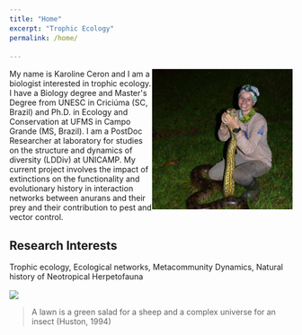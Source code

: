 ```yaml
---
title: "Home"
excerpt: "Trophic Ecology"
permalink: /home/

---
```


<img align="right" src="42208875_1866837866725344_6661239537290706944_n.jpg" width="250"/> My name is Karoline Ceron and I am a biologist interested in trophic ecology. I have a Biology degree and Master's Degree from UNESC in Criciúma (SC, Brazil) and  Ph.D. in Ecology and Conservation at UFMS in Campo Grande (MS, Brazil). I am a PostDoc Researcher at laboratory for studies on the structure and dynamics of diversity (LDDiv) at UNICAMP. My current project involves the impact of extinctions on the functionality and evolutionary history in interaction networks between anurans and their prey and their contribution to pest and vector control.


## Research Interests
Trophic ecology, Ecological networks, Metacommunity Dynamics, Natural history of Neotropical Herpetofauna 

<img align="center" src="https://user-images.githubusercontent.com/65569572/94020964-de4a9c80-fd89-11ea-98c9-6e37fc0e0290.jpg" />

> A lawn is a green salad for a sheep and a complex universe for an insect (Huston, 1994)





